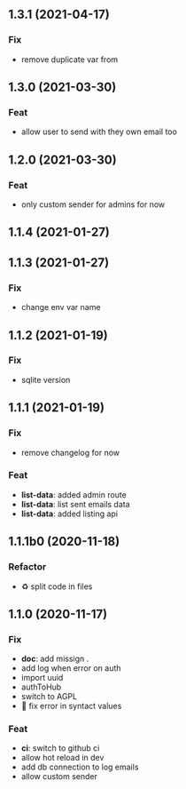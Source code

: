 ## 1.3.1 (2021-04-17)

### Fix

- remove duplicate var from

## 1.3.0 (2021-03-30)

### Feat

- allow user to send with they own email too

## 1.2.0 (2021-03-30)

### Feat

- only custom sender for admins for now

## 1.1.4 (2021-01-27)

## 1.1.3 (2021-01-27)

### Fix

- change env var name

## 1.1.2 (2021-01-19)

### Fix

- sqlite version

## 1.1.1 (2021-01-19)

### Fix

- remove changelog for now

### Feat

- **list-data**: added admin route
- **list-data**: list sent emails data
- **list-data**: added listing api

## 1.1.1b0 (2020-11-18)

### Refactor

- :recycle: split code in files

## 1.1.0 (2020-11-17)

### Fix

- **doc**: add missign .
- add log when error on auth
- import uuid
- authToHub
- switch to AGPL
- :bug: fix error in syntact values

### Feat

- **ci**: switch to github ci
- allow hot reload in dev
- add db connection to log emails
- allow custom sender
